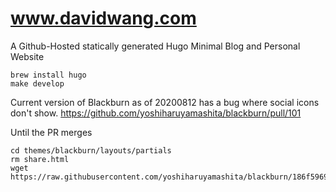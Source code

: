 # www.davidwang.com
A Github-Hosted statically generated Hugo Minimal Blog and Personal Website

```
brew install hugo
make develop
```


Current version of Blackburn as of 20200812 has a bug where social icons don't show.
  https://github.com/yoshiharuyamashita/blackburn/pull/101

Until the PR merges

```
cd themes/blackburn/layouts/partials
rm share.html
wget https://raw.githubusercontent.com/yoshiharuyamashita/blackburn/186f596907bd6ab0c746631bf8b66978b8072eef/layouts/partials/share.html
```

